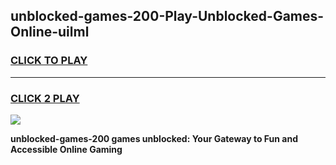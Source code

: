 
## unblocked-games-200-Play-Unblocked-Games-Online-uilml
<h3>
<a href="https://premium76.site?title=unblocked-games-200&ref=25A">CLICK TO PLAY</a></h3>
<hr>

<h3>
<a href="https://premium76.site?title=unblocked-games-200&ref=25A">CLICK 2 PLAY</a>
  
</h3>

<a href="https://premium76.site?title=unblocked-games-200&ref=25A"><img src="https://clearcache.store/games.png"></a>


**unblocked-games-200 games unblocked: Your Gateway to Fun and Accessible Online Gaming**
